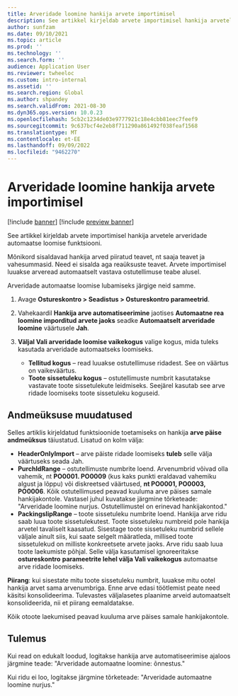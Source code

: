 ```yaml
---
title: Arveridade loomine hankija arvete importimisel
description: See artikkel kirjeldab arvete importimisel hankija arvetele arveridade automaatse loomise funktsiooni.
author: sunfzam
ms.date: 09/10/2021
ms.topic: article
ms.prod: ''
ms.technology: ''
ms.search.form: ''
audience: Application User
ms.reviewer: twheeloc
ms.custom: intro-internal
ms.assetid: ''
ms.search.region: Global
ms.author: shpandey
ms.search.validFrom: 2021-08-30
ms.dyn365.ops.version: 10.0.23
ms.openlocfilehash: 5cb2c1234de03e9777921c18e4cbb81eec7feef9
ms.sourcegitcommit: 9c637bcf4e2eb8f711290a861492f038feaf1568
ms.translationtype: MT
ms.contentlocale: et-EE
ms.lasthandoff: 09/09/2022
ms.locfileid: "9462270"
---
```

# <a name="generate-invoice-lines-when-you-import-vendor-invoices"></a>Arveridade loomine hankija arvete importimisel

[!include [banner](../includes/banner.md)]
[!include [preview banner](../includes/preview-banner.md)]

See artikkel kirjeldab arvete importimisel hankija arvetele arveridade automaatse loomise funktsiooni.

Mõnikord sisaldavad hankija arved piiratud teavet, nt saaja teavet ja vahesummasid. Need ei sisalda aga reaüksuste teavet. Arvete importimisel luuakse arveread automaatselt vastava ostutellimuse teabe alusel.

Arveridade automaatse loomise lubamiseks järgige neid samme.

1.  Avage **Ostureskontro \> Seadistus \> Ostureskontro parameetrid**.
2.  Vahekaardil **Hankija arve automatiseerimine** jaotises **Automaatne rea loomine imporditud arvete jaoks** seadke **Automaatselt arveridade loomine** väärtusele **Jah**. 
4.  **Väljal Vali arveridade loomise vaikekogus** valige kogus, mida tuleks kasutada arveridade automaatseks loomiseks.

    - **Tellitud kogus** – read luuakse ostutellimuse ridadest. See on väärtus on vaikeväärtus.
    - **Toote sissetuleku kogus** – ostutellimuste numbrit kasutatakse vastavate toote sissetulekute leidmiseks. Seejärel kasutab see arve ridade loomiseks toote sissetuleku koguseid.

## <a name="data-entity-changes"></a>Andmeüksuse muudatused

Selles artiklis kirjeldatud funktsioonide toetamiseks on hankija **arve päise andmeüksus** täiustatud. Lisatud on kolm välja:

- **HeaderOnlyImport** – arve päiste ridade loomiseks **tuleb** selle välja väärtuseks seada Jah.
- **PurchIdRange** – ostutellimuste numbrite loend. Arvenumbrid võivad olla vahemik, nt **PO0001. PO0009** (kus kaks punkti eraldavad vahemiku algust ja lõppu) või diskreetsed väärtused, **nt PO0001, PO0003, PO0006**. Kõik ostutellimused peavad kuuluma arve päises samale hankijakontole. Vastasel juhul kuvatakse järgmine tõrketeade: "Arveridade loomine nurjus. Ostutellimustel on erinevad hankijakontod."
- **PackingslipRange** – toote sissetuleku numbrite loend. Hankija arve ridu saab luua toote sissetulekutest. Toote sissetuleku numbreid pole hankija arvetel tavaliselt kaasatud. Sisestage toote sissetuleku numbrid sellele väljale ainult siis, kui saate selgelt määratleda, millised toote sissetulekud on milliste konkreetsete arvete jaoks. Arve ridu saab luua toote laekumiste põhjal. Selle välja kasutamisel ignoreeritakse **ostureskontro** **parameetrite lehel välja Vali vaikekogus** automaatse arve ridade loomiseks. 

**Piirang**: kui sisestate mitu toote sissetuleku numbrit, luuakse mitu ootel hankija arvet sama arvenumbriga. Enne arve edasi töötlemist peate need käsitsi konsolideerima. Tulevastes väljalasetes plaanime arveid automaatselt konsolideerida, nii et piirang eemaldatakse.

Kõik otoote laekumised peavad kuuluma arve päises samale hankijakontole.

## <a name="result"></a>Tulemus

Kui read on edukalt loodud, logitakse hankija arve automatiseerimise ajaloos järgmine teade: "Arveridade automaatne loomine: õnnestus."

Kui ridu ei loo, logitakse järgmine tõrketeade: "Arveridade automaatne loomine nurjus."
